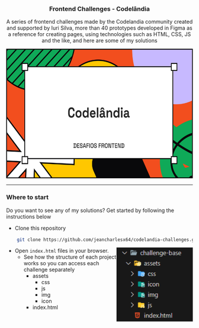 <div align="center">
    <h3>Frontend Challenges - Codelândia</h3>
    <p>A series of frontend challenges made by the Codelandia community created and supported by Iuri Silva, more than 40 prototypes developed in Figma as a reference for creating pages, using technologies such as HTML, CSS, JS and the like, and here are some of my solutions</p>
    <img height="350px" src="./doc-assets/default.png">
</div>

<hr>

### Where to start

Do you want to see any of my solutions? Get started by following the instructions below

- Clone this repository
```bash
    git clone https://github.com/jeancharlesx64/codelandia-challenges.git
```
<img align="right" height="200px" src="./doc-assets/directory.png">

- Open ```index.html``` files in your browser. 
  - See how the structure of each project works so you can access each challenge separately
      - assets
          - css
          - js
          - img
          - icon
      - index.html




